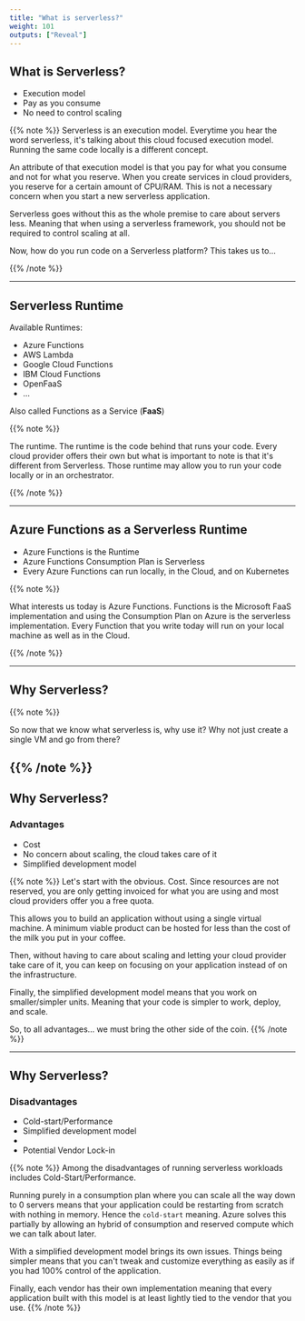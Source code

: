 ```yaml
---
title: "What is serverless?"
weight: 101
outputs: ["Reveal"]
---
```


## What is Serverless?

- Execution model
- Pay as you consume
- No need to control scaling

{{% note %}}
Serverless is an execution model. Everytime you hear the word serverless, it's talking about this cloud focused execution model. Running the same code locally is a different concept.

An attribute of that execution model is that you pay for what you consume and not for what you reserve. When you create services in cloud providers, you reserve for a certain amount of CPU/RAM. This is not a necessary concern when you start a new serverless application.

Serverless goes without this as the whole premise to care about servers less. Meaning that when using a serverless framework, you should not be required to control scaling at all.

Now, how do you run code on a Serverless platform? This takes us to...

{{% /note %}}

---

## Serverless Runtime

Available Runtimes:

- Azure Functions
- AWS Lambda
- Google Cloud Functions
- IBM Cloud Functions
- OpenFaaS
- ...

Also called Functions as a Service (**FaaS**)

{{% note %}}

The runtime. The runtime is the code behind that runs your code. Every cloud provider offers their own but what is important to note is that it's different from Serverless. Those runtime may allow you to run your code locally or in an orchestrator.

{{% /note %}}

---

## Azure Functions as a Serverless Runtime

- Azure Functions is the Runtime
- Azure Functions Consumption Plan is Serverless
- Every Azure Functions can run locally, in the Cloud, and on Kubernetes  

{{% note %}}

What interests us today is Azure Functions. Functions is the Microsoft FaaS implementation and using the Consumption Plan on Azure is the serverless implementation. Every Function that you write today will run on your local machine as well as in the Cloud.

{{% /note %}}

---

## Why Serverless?

{{% note %}}

So now that we know what serverless is, why use it? Why not just create a single VM and go from there?

{{% /note %}}
---

## Why Serverless?

### Advantages

- Cost
- No concern about scaling, the cloud takes care of it
- Simplified development model

{{% note %}}
Let's start with the obvious. Cost. Since resources are not reserved, you are only getting invoiced for what you are using and most cloud providers offer you a free quota.

This allows you to build an application without using a single virtual machine. A minimum viable product can be hosted for less than the cost of the milk you put in your coffee.

Then, without having to care about scaling and letting your cloud provider take care of it, you can keep on focusing on your application instead of on the infrastructure.

Finally, the simplified development model means that you work on smaller/simpler units. Meaning that your code is simpler to work, deploy, and scale.

So, to all advantages... we must bring the other side of the coin.
{{% /note %}}

---


## Why Serverless?

### Disadvantages

- Cold-start/Performance
- Simplified development model
- 
- Potential Vendor Lock-in

{{% note %}}
Among the disadvantages of running serverless workloads includes Cold-Start/Performance.

Running purely in a consumption plan where you can scale all the way down to 0 servers means that your application could be restarting from scratch with nothing in memory. Hence the `cold-start` meaning. Azure solves this partially by allowing an hybrid of consumption and reserved compute which we can talk about later.

With a simplified development model brings its own issues. Things being simpler means that you can't tweak and customize everything as easily as if you had 100% control of the application.

Finally, each vendor has their own implementation meaning that every application built with this model is at least lightly tied to the vendor that you use.
{{% /note %}}
